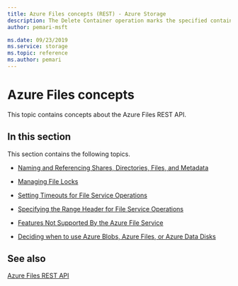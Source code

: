 ```yaml
---
title: Azure Files concepts (REST) - Azure Storage
description: The Delete Container operation marks the specified container for deletion. The container and any blobs contained within it are later deleted during garbage collection. 
author: pemari-msft

ms.date: 09/23/2019
ms.service: storage
ms.topic: reference
ms.author: pemari
---
```


# Azure Files concepts

This topic contains concepts about the Azure Files REST API.  
  
## In this section
  
 This section contains the following topics.  
  
- [Naming and Referencing Shares, Directories, Files, and Metadata](Naming-and-Referencing-Shares--Directories--Files--and-Metadata.md)  
  
- [Managing File Locks](Managing-File-Locks.md)  
  
- [Setting Timeouts for File Service Operations](Setting-Timeouts-for-File-Service-Operations.md)  
  
- [Specifying the Range Header for File Service Operations](Specifying-the-Range-Header-for-File-Service-Operations.md)  
  
- [Features Not Supported By the Azure File Service](Features-Not-Supported-By-the-Azure-File-Service.md)  
  
- [Deciding when to use Azure Blobs, Azure Files, or Azure Data Disks](/azure/storage/storage-decide-blobs-files-disks)
  
## See also  

 [Azure Files REST API](File-Service-REST-API.md)
